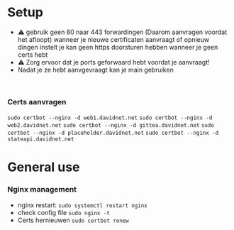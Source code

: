 # Setup

 - ⚠ gebruik geen 80 naar 443 forwardingen (Daarom aanvragen voordat het afloopt) wanneer je nieuwe certificaten aanvraagt of opnieuw dingen instelt je kan geen https doorsturen hebben wanneer je geen certs hebt
 &nbsp;
 -  ⚠ Zorg ervoor dat je ports geforwaard hebt voordat je aanvraagt!
 &nbsp;
 - Nadat je ze hebt aanvgevraagt kan je main gebruiken


&nbsp;


### Certs aanvragen
``` sudo certbot --nginx -d web1.davidnet.net ```
``` sudo certbot --nginx -d web2.davidnet.net ```
``` sudo certbot --nginx -d gittea.davidnet.net ```
``` sudo certbot --nginx -d placeholder.davidnet.net ```
``` sudo certbot --nginx -d stateapi.davidnet.net ```

# General use

### Nginx management

 - nginx restart:
``` sudo systemctl restart nginx ```
&nbsp;
 - check config file
``` sudo nginx -t ```
&nbsp;
 - Certs hernieuwen
``` sudo certbot renew ```
